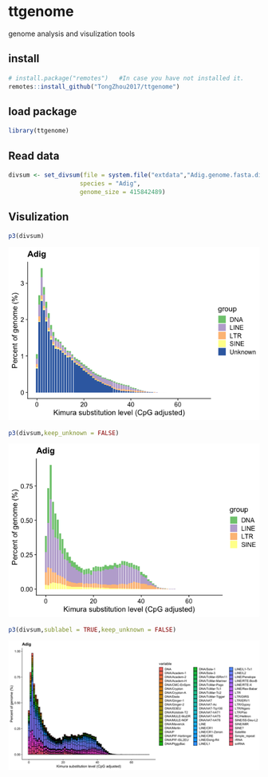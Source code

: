 # ttgenome
 genome analysis and visulization tools

## install

``` r
# install.package("remotes")   #In case you have not installed it.
remotes::install_github("TongZhou2017/ttgenome")
```

## load package

```r
library(ttgenome)
```

## Read data

``` r
divsum <- set_divsum(file = system.file("extdata","Adig.genome.fasta.divsum",package = "ttgenome"),
                    species = "Adig",
                    genome_size = 415842489)
```

## Visulization

``` r
p3(divsum)
```
![p1](docs/Rplot.png)

``` r
p3(divsum,keep_unknown = FALSE)
```
![p2](docs/Rplot01.png)

``` r
p3(divsum,sublabel = TRUE,keep_unknown = FALSE)
```
![p3](docs/plot_zoom.png)
